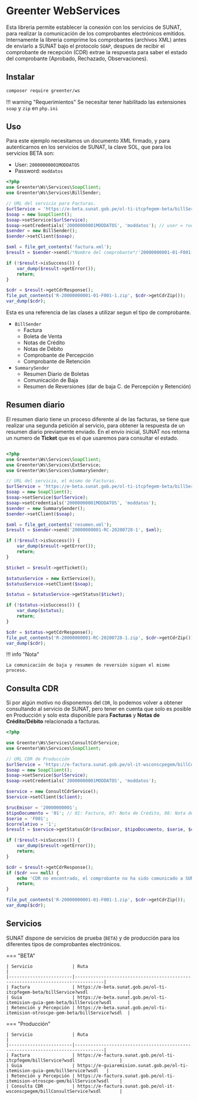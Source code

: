 # Greenter WebServices

Esta libreria permite establecer la conexión con los servicios de SUNAT, para realizar la 
comunicación de los comprobantes electrónicos emitidos. Internamente la libreria comprime los 
comprobantes (archivos XML) antes de enviarlo a SUNAT bajo el protocolo `SOAP`, despues de recibir 
el comprobante de recepción (CDR) extrae la respuesta para saber el estado del comprobante (Aprobado, Rechazado, 
Observaciones). 

## Instalar
```sh
composer require greenter/ws
```

!!! warning "Requerimientos"
    Se necesitar tener habilitado las extensiones `soap` y `zip` en `php.ini`

## Uso
Para este ejemplo necesitamos un documento XML firmado, y para autenticarnos en los servicios de SUNAT,
la clave SOL, que para los servicios BETA son:
- User: `20000000001MODDATOS`
- Password: `moddatos`

```php
<?php
use Greenter\Ws\Services\SoapClient;
use Greenter\Ws\Services\BillSender;

// URL del servicio para Facturas.
$urlService = 'https://e-beta.sunat.gob.pe/ol-ti-itcpfegem-beta/billService';
$soap = new SoapClient();
$soap->setService($urlService);
$soap->setCredentials('20000000001MODDATOS', 'moddatos'); // user = ruc + usuario sol
$sender = new BillSender();
$sender->setClient($soap);

$xml = file_get_contents('factura.xml');
$result = $sender->send(/*Nombre del comprobante*/'20000000001-01-F001-1', $xml);

if (!$result->isSuccess()) {
    var_dump($result->getError());
    return;
}

$cdr = $result->getCdrResponse();
file_put_contents('R-20000000001-01-F001-1.zip', $cdr->getCdrZip());
var_dump($cdr);
```

Esta es una referencia de las clases a utilizar segun el tipo de comprobante.

- `BillSender`
    - Factura
    - Boleta de Venta
    - Notas de Crédito
    - Notas de Débito
    - Comprobante de Percepción
    - Comprobante de Retención
- `SummarySender`
    - Resumen Diario de Boletas
    - Comunicación de Baja
    - Resumen de Reversiones (dar de baja C. de Percepción y Retención)

## Resumen diario
El resumen diario tiene un proceso diferente al de las facturas, se tiene que realizar una 
segunda petición al servicio, para obtener la respuesta de un resumen diario previamente enviado.
En el envio inicial, SUNAT nos retorna un numero de **Ticket** que es el que usaremos para consultar el estado.  

```php

<?php
use Greenter\Ws\Services\SoapClient;
use Greenter\Ws\Services\ExtService;
use Greenter\Ws\Services\SummarySender;

// URL del servicio, el mismo de Facturas.
$urlService = 'https://e-beta.sunat.gob.pe/ol-ti-itcpfegem-beta/billService';
$soap = new SoapClient();
$soap->setService($urlService);
$soap->setCredentials('20000000001MODDATOS', 'moddatos');
$sender = new SummarySender();
$sender->setClient($soap);

$xml = file_get_contents('resumen.xml');
$result = $sender->send('20000000001-RC-20200728-1', $xml);

if (!$result->isSuccess()) {
    var_dump($result->getError());
    return;
}

$ticket = $result->getTicket();

$statusService = new ExtService();
$statusService->setClient($soap);

$status = $statusService->getStatus($ticket);

if (!$status->isSuccess()) {
    var_dump($status);
    return;
}

$cdr = $status->getCdrResponse();
file_put_contents('R-20000000001-RC-20200728-1.zip', $cdr->getCdrZip());
var_dump($cdr);

```

!!! info "Nota"

    La comunicación de baja y resumen de reversión siguen el mismo proceso.

## Consulta CDR
Si por algún motivo no disponemos del `CDR`, lo podemos volver a obtener consultando al servicio de SUNAT,
pero tener en cuenta que solo es posible en Producción y solo esta disponible para **Facturas** y
**Notas de Crédito/Débito** relacionada a facturas.

```php
<?php

use Greenter\Ws\Services\ConsultCdrService;
use Greenter\Ws\Services\SoapClient;

// URL CDR de Producción
$urlService = 'https://e-factura.sunat.gob.pe/ol-it-wsconscpegem/billConsultService';
$soap = new SoapClient();
$soap->setService($urlService);
$soap->setCredentials('20000000001MODDATOS', 'moddatos');

$service = new ConsultCdrService();
$service->setClient($client);

$rucEmisor = '20000000001';
$tipoDocumento = '01'; // 01: Factura, 07: Nota de Crédito, 08: Nota de Débito
$serie = 'F001';
$correlativo = '1';
$result = $service->getStatusCdr($rucEmisor, $tipoDocumento, $serie, $correlativo);

if (!$result->isSuccess()) {
    var_dump($result->getError());
    return;
}

$cdr = $result->getCdrResponse();
if ($cdr === null) {
    echo 'CDR no encontrado, el comprobante no ha sido comunicado a SUNAT.';
    return;
}

file_put_contents('R-20000000001-01-F001-1.zip', $cdr->getCdrZip());
var_dump($cdr);

```

## Servicios
SUNAT dispone de servicios de prueba (`BETA`) y de producción para los diferentes tipos de 
comprobantes electrónicos.

=== "BETA"

    | Servicio               | Ruta                                                                            |
    |------------------------|---------------------------------------------------------------------------------|
    | Factura                | https://e-beta.sunat.gob.pe/ol-ti-itcpfegem-beta/billService?wsdl               |
    | Guia                   | https://e-beta.sunat.gob.pe/ol-ti-itemision-guia-gem-beta/billService?wsdl      |
    | Retención y Percepción | https://e-beta.sunat.gob.pe/ol-ti-itemision-otroscpe-gem-beta/billService?wsdl  |


=== "Producción"

    | Servicio               | Ruta                                                                            |
    |------------------------|---------------------------------------------------------------------------------|
    | Factura                | https://e-factura.sunat.gob.pe/ol-ti-itcpfegem/billService?wsdl                 |
    | Guia                   | https://e-guiaremision.sunat.gob.pe/ol-ti-itemision-guia-gem/billService?wsdl   |
    | Retención y Percepción | https://e-factura.sunat.gob.pe/ol-ti-itemision-otroscpe-gem/billService?wsdl    |
    | Consulta CDR           | https://e-factura.sunat.gob.pe/ol-it-wsconscpegem/billConsultService?wsdl       |

